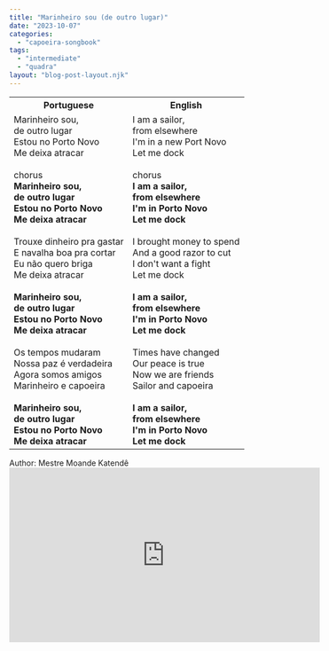 ```yaml
---
title: "Marinheiro sou (de outro lugar)"
date: "2023-10-07"
categories: 
  - "capoeira-songbook"
tags: 
  - "intermediate"
  - "quadra"
layout: "blog-post-layout.njk"
---
```


<table class="capoeira-table">
    <tr class="header-row">
        <th>Portuguese</th>
        <th>English</th>
    </tr>
    <tr>
        <td>Marinheiro sou,<br>de outro lugar<br>Estou no Porto Novo<br>Me deixa atracar<br><br>chorus<br><strong>Marinheiro sou,</strong><br><strong>de outro lugar</strong><br><strong>Estou no Porto Novo</strong><br><strong>Me deixa atracar</strong><br><br>Trouxe dinheiro pra gastar<br>E navalha boa pra cortar<br>Eu não quero briga<br>Me deixa atracar<br><br><strong>Marinheiro sou,</strong><br><strong>de outro lugar</strong><br><strong>Estou no Porto Novo</strong><br><strong>Me deixa atracar</strong><br><br>Os tempos mudaram<br>Nossa paz é verdadeira<br>Agora somos amigos<br>Marinheiro e capoeira<br><br><strong>Marinheiro sou,</strong><br><strong>de outro lugar</strong><br><strong>Estou no Porto Novo</strong><br><strong>Me deixa atracar</strong></td>
        <td>I am a sailor,<br>from elsewhere<br>I'm in a new Port Novo<br>Let me dock<br><br>chorus<br><strong>I am a sailor,</strong><br><strong>from elsewhere</strong><br><strong>I'm in Porto Novo</strong><br><strong>Let me dock</strong><br><br>I brought money to spend<br>And a good razor to cut<br>I don't want a fight<br>Let me dock<br><br><strong>I am a sailor,</strong><br><strong>from elsewhere</strong><br><strong>I'm in Porto Novo</strong><br><strong>Let me dock</strong><br><br>Times have changed<br>Our peace is true<br>Now we are friends<br>Sailor and capoeira<br><br><strong>I am a sailor,</strong><br><strong>from elsewhere</strong><br><strong>I'm in Porto Novo</strong><br><strong>Let me dock</strong></td>
    </tr>
</table>

<figcaption>
Author: Mestre Moande Katendê
</figcaption>

<iframe width="560" height="315" src="https://www.youtube.com/embed/uYz9jRjqwyM" title="YouTube video player" frameborder="0" allow="accelerometer; autoplay; clipboard-write; encrypted-media; gyroscope; picture-in-picture" allowfullscreen></iframe>